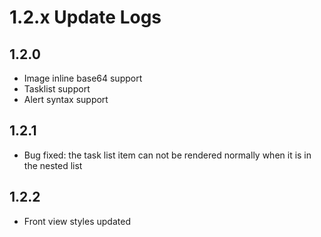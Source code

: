 # 1.2.x Update Logs

## 1.2.0

- Image inline base64 support
- Tasklist support
- Alert syntax support

## 1.2.1

- Bug fixed: the task list item can not be rendered normally when it is in the nested list

## 1.2.2

- Front view styles updated
